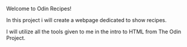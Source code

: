 Welcome to Odin Recipes!

In this project i will create a webpage dedicated to show recipes.

I will utilize all the tools given to me in the intro to HTML from The Odin Project.

